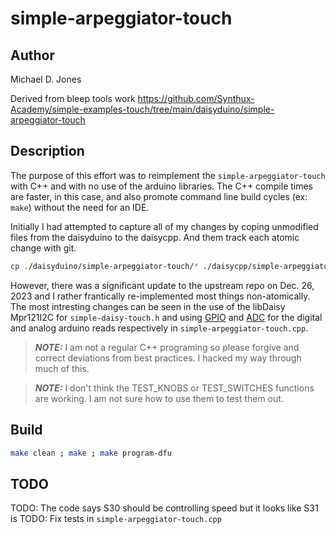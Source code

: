# simple-arpeggiator-touch

## Author

Michael D. Jones

Derived from bleep tools work <https://github.com/Synthux-Academy/simple-examples-touch/tree/main/daisyduino/simple-arpeggiator-touch>

## Description

The purpose of this effort was to reimplement the `simple-arpeggiator-touch`
with C++ and with no use of the arduino libraries. The C++ compile times are 
faster, in this case, and also promote command line build cycles (ex: `make`)
without the need for an IDE.

Initially I had attempted to capture all of my changes by coping unmodified
files from the daisyduino to the daisycpp. And them track each atomic change
with git.

```bash
cp ./daisyduino/simple-arpeggiator-touch/* ./daisycpp/simple-arpeggiator-touch/
```

However, there was a significant update to the upstream repo on Dec. 26, 2023
and I rather frantically re-implemented most things non-atomically. The
most intresting changes can be seen in the use of the libDaisy Mpr121I2C for
`simple-daisy-touch.h` and using 
[GPIO](https://electro-smith.github.io/libDaisy/md_doc_2md_2__a1___getting-_started-_g_p_i_o.html)
and [ADC](https://electro-smith.github.io/libDaisy/md_doc_2md_2__a4___getting-_started-_a_d_cs.html) for the digital and analog arduino reads respectively in `simple-arpeggiator-touch.cpp`.

> **_NOTE:_**  I am not a regular C++ programing so please forgive and correct
> deviations from best practices. I hacked my way through much of this.

> **_NOTE:_**  I don't think the TEST_KNOBS or TEST_SWITCHES functions are
> working. I am not sure how to use them to test them out.

## Build

```bash
make clean ; make ; make program-dfu
```

## TODO

TODO: The code says S30 should be controlling speed but it looks like S31 is
TODO: Fix tests in `simple-arpeggiator-touch.cpp`
